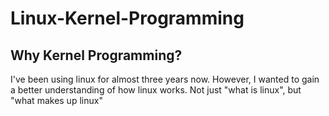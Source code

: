 # Linux-Kernel-Programming

## Why Kernel Programming?

I've been using linux for almost three years now.
However, I wanted to gain a better understanding of how linux works.
Not just "what is linux", but "what makes up linux"
